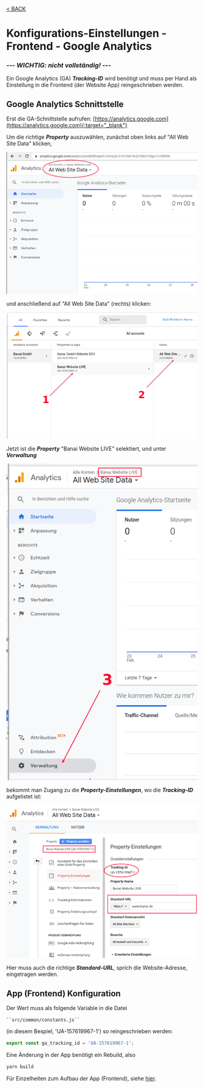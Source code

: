 [&lt; BACK](./)

# Konfigurations-Einstellungen - Frontend - Google Analytics  

### ***--- WICHTIG: nicht vollständig! ---*** ###

Ein Google Analytics (GA) ***Tracking-ID*** wird benötigt und muss per Hand 
als Einstellung in die Frontend (der Website App) reingeschrieben werden.

## Google Analytics Schnittstelle

Erst die GA-Schnittstelle aufrufen: [https://analytics.google.com](https://analytics.google.com){:target="_blank"} 

Um die richtige ***Property*** auszuwählen, zunächst oben links auf "All Web Site Data" klicken, 

![img.png](../res/img.png)

und anschließend auf "All Web Site Data" (rechts) klicken:

![img_1.png](../res/img_1.png)

Jetzt ist die ***Property*** "Banai Website LIVE" selektiert, und unter ***Verwaltung*** 

![img_2.png](../res/img_2.png)

bekommt man Zugang zu die ***Property-Einstellungen***, wo die ***Tracking-ID*** aufgelistet ist:

![img_3.png](../res/img_3.png)

Hier muss auch die richtige ***Standard-URL***, sprich die Website-Adresse, eingetragen werden.

## App (Frontend) Konfiguration

Der Wert muss als folgende Variable in die Datei

    ``src/common/constants.js`` 

(in diesem Bespiel, 'UA-157619967-1') so reingeschrieben werden:

```jsx
export const ga_tracking_id = 'UA-157619967-1';
```

Eine Änderung in der App benötigt ein Rebuild, also

```bash
yarn build
```

Für Einzelheiten zum Aufbau der App (Frontend), siehe [hier](/tech-ui/). 





